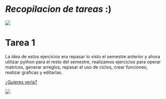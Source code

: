 # ***Recopilacion de tareas*** :)

![](https://puntomedio.mx/wp-content/uploads/2018/06/Ooga-Chaka-Baby.gif)


# Tarea 1
  La idea de estos ejercicios era repasar lo visto el semestre anterior y ahora utilizar python para el resto del semestre, realizamos ejercicios para operar matrices, generar arreglos, repasar el uso de ciclos, crear funciones, realizar graficas y editarlas. 
  
  [¿Quieres verla?](https://github.com/hector200210/Proyecto-Final/blob/main/Codigos%20py/Tarea_1.ipynb)
  
  ![](https://c.tenor.com/Oi6lRUeRUbAAAAAC/tenor.gif)
